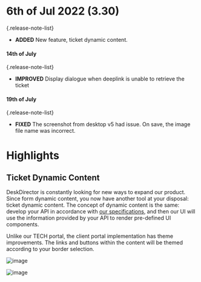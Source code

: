 # 6th of Jul 2022 (3.30)
{.release-note-list}
- **ADDED** New feature, ticket dynamic content.

#### 14th of July
{.release-note-list}
- **IMPROVED** Display dialogue when deeplink is unable to retrieve the ticket

#### 19th of July
{.release-note-list}
- **FIXED** The screenshot from desktop v5 had issue. On save, the image file name was incorrect.

# Highlights

## Ticket Dynamic Content

DeskDirector is constantly looking for new ways to expand our product. Since form dynamic content, you now have another tool at your disposal: ticket dynamic content. The concept of dynamic content is the same: develop your API in accordance with [our specifications](https://help.deskdirector.com/article/4ny9hk9do1), and then our UI will use the information provided by your API to render pre-defined UI components.

Unlike our TECH portal, the client portal implementation has theme improvements. The links and buttons within the content will be themed according to your border selection.

![image](https://user-images.githubusercontent.com/1712143/177470557-10f436c6-b90c-4995-84d1-51ba88f74f81.png)

![image](https://user-images.githubusercontent.com/1712143/177470639-e84ddc05-c1cb-4db7-8920-2b26b1fedd97.png)
